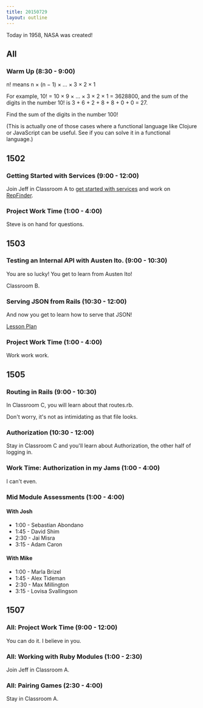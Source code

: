 ```yaml
---
title: 20150729
layout: outline
---
```


Today in 1958, NASA was created!

## All

### Warm Up (8:30 - 9:00)

n! means n × (n − 1) × ... × 3 × 2 × 1

For example, 10! = 10 × 9 × ... × 3 × 2 × 1 = 3628800, and the sum of the digits in the number 10! is 3 + 6 + 2 + 8 + 8 + 0 + 0 = 27.

Find the sum of the digits in the number 100!

(This is actually one of those cases where a functional language like Clojure or JavaScript can be useful. See if you can solve it in a functional language.)


## 1502

### Getting Started with Services (9:00 - 12:00)

Join Jeff in Classroom A to [get started with services](https://github.com/turingschool/lesson_plans/blob/master/ruby_04-apis_and_scalability/getting_started_with_services.markdown) and work on [RepFinder](http://tutorials.jumpstartlab.com/projects/monsterporium/practicing_services.html).

### Project Work Time (1:00 - 4:00)

Steve is on hand for questions.


## 1503

### Testing an Internal API with Austen Ito. (9:00 - 10:30)

You are so lucky! You get to learn from Austen Ito!

Classroom B.

### Serving JSON from Rails (10:30 - 12:00)

And now you get to learn how to serve that JSON!

[Lesson Plan](https://github.com/turingschool/lesson_plans/blob/master/ruby_03-professional_rails_applications/serving_json_from_rails.markdown)

### Project Work Time (1:00 - 4:00)

Work work work.


## 1505

### Routing in Rails (9:00 - 10:30)

In Classroom C, you will learn about that routes.rb.

Don't worry, it's not as intimidating as that file looks.

### Authorization (10:30 - 12:00)

Stay in Classroom C and you'll learn about Authorization, the other half of logging in.

### Work Time: Authorization in my Jams (1:00 - 4:00)

I can't even.

### Mid Module Assessments (1:00 - 4:00)

#### With Josh

* 1:00 - Sebastian Abondano
* 1:45 - David Shim
* 2:30 - Jai Misra
* 3:15 - Adam Caron

#### With Mike

* 1:00 - Marla Brizel
* 1:45 - Alex Tideman
* 2:30 - Max Millington
* 3:15 - Lovisa Svallingson


## 1507

### All: Project Work Time (9:00 - 12:00)

You can do it.  I believe in you.

### All: Working with Ruby Modules (1:00 - 2:30)

Join Jeff in Classroom A.

### All: Pairing Games (2:30 - 4:00)

Stay in Classroom A.
